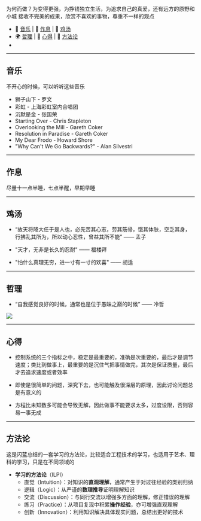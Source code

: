 
为何而做？为变得更强，为挣钱独立生活，为追求自己的真爱，还有远方的原野和小城
接收不完美的成果，欣赏不喜欢的事物，尊重不一样的观点

+ 🎵 [音乐](#音乐) | 🧸 [作息](#作息) | 🥣 [鸡汤](#鸡汤)
+ 🌍 [哲理](#哲理) | 🌈 [心得](#心得) | 🔐 [方法论](#方法论)
+ 

---
## 音乐

不开心的时候，可以听听这些音乐

+ 狮子山下 - 罗文
+ 彩虹 - 上海彩虹室内合唱团
+ 沉默是金 - 张国荣
+ Starting Over - Chris Stapleton
+ Overlooking the Mill - Gareth Coker
+ Resolution in Paradise - Gareth Coker
+ My Dear Frodo - Howard Shore
+ "Why Can't We Go Backwards?" - Alan Silvestri 

---
## 作息

尽量十一点半睡，七点半醒，早期早睡

---
## 鸡汤

+ “故天将降大任于是人也，必先苦其心志，劳其筋骨，饿其体肤，空乏其身，行拂乱其所为，所以动心忍性，曾益其所不能” —— 孟子

+ "天才，无非是长久的忍耐" —— 福楼拜

+ "怕什么真理无穷，进一寸有一寸的欢喜" —— 胡适

---
## 哲理

+ “自我感觉良好的时候，通常也是位于愚昧之巅的时候” —— 冷哲

![](Pasted%20image%2020250414165242.png)

---
## 心得

+ 控制系统的三个指标之中，稳定是最重要的，准确是次重要的，最后才是调节速度；类比到做事上，最重要的是沉住气把事情做完，其次是保证质量，最后才去追求速度或者效率

+ 即使是很简单的问题，深究下去，也可能触及很深层的原理，因此讨论问题总是有意义的

+ 方程比未知数多可能会导致无解，因此做事不能要求太多，过度设限，否则容易一事无成


---
## 方法论

这是闪蓝总结的一套学习的方法论，比较适合工程技术的学习，也适用于艺术、理科的学习，只是在不同领域的

+ **学习的方法论**（ILPI）
	+ 直觉（Intuition）：对知识的**直观理解**，通常产生于对过往经验的类别归纳
	+ 逻辑（Logic）：从严谨的**数理推导**证明理解知识
	+ 交流（Discussion）：与同行交流以增强多方面的理解，修正错误的理解
	+ 练习（Practice）：从项目复现中积累**操作经验**，亦可增强直观理解
	+ 创新（Innovation）：利用知识解决具体现实问题，总结出更好的技术